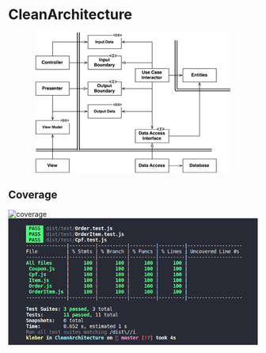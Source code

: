 # CleanArchitecture

<p align="center">
 <img  style="text-alig" src="assets/img/cleanArchitecture.jpg" alt="The small extra diagram in the bottom right corner of the Clean Architecture diagram explains" />
</p>

## Coverage  

<img src="https://img.shields.io/badge/coverage-100%25-brightgreen.svg" alt="coverage" />  

<img src="assets/img/coverage1.png" alt="tests" />

